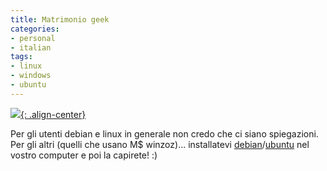 ```yaml
---
title: Matrimonio geek
categories:
- personal
- italian
tags:
- linux
- windows
- ubuntu
---
```

[![]({{site.url}}/images/apt-get-wife.png){: .align-center}]({{site.url}}/images/apt-get-wife.png)

Per gli utenti debian e linux in generale non credo che ci siano spiegazioni.
Per gli altri (quelli che usano M$ winzoz)... installatevi
[debian](http://get.debian.net/ "http://get.debian.net/"
)/[ubuntu](http://www.ubuntu.com/getubuntu/download
"http://www.ubuntu.com/getubuntu/download" ) nel vostro computer e poi la
capirete! :)

